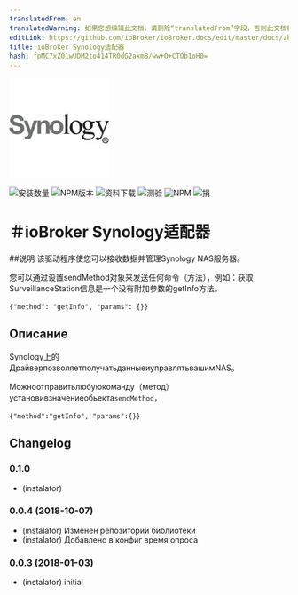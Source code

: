 ```yaml
---
translatedFrom: en
translatedWarning: 如果您想编辑此文档，请删除“translatedFrom”字段，否则此文档将再次自动翻译
editLink: https://github.com/ioBroker/ioBroker.docs/edit/master/docs/zh-cn/adapterref/iobroker.synology/README.md
title: ioBroker Synology适配器
hash: fpMC7xZ01wUDM2to414TR0dG2akm8/ww+O+CTOb1oH0=
---
```

![商标](../../../en/adapterref/iobroker.synology/admin/synology.png)

![安装数量](http://iobroker.live/badges/synology-stable.svg)
![NPM版本](http://img.shields.io/npm/v/iobroker.synology.svg)
![资料下载](https://img.shields.io/npm/dm/iobroker.synology.svg)
![测验](http://img.shields.io/travis/instalator/ioBroker.synology/master.svg)
![NPM](https://nodei.co/npm/iobroker.synology.png?downloads=true)
![捐](https://img.shields.io/badge/Donate-PayPal-green.svg)

＃ioBroker Synology适配器
=================

##说明
该驱动程序使您可以接收数据并管理Synology NAS服务器。

您可以通过设置sendMethod对象来发送任何命令（方法），例如：获取SurveillanceStation信息是一个没有附加参数的getInfo方法。

```{"method": "getInfo", "params": {}}```

## Описание
Synology上的ДрайверпозволяетполучатьданныеиуправлятьвашимNAS。

Можноотправитьлюбуюкоманду（метод）установивзначениеобьекта```sendMethod```，

```{"method":"getInfo", "params":{}}```

## Changelog

### 0.1.0
* (instalator) 

### 0.0.4 (2018-10-07)
* (instalator) Изменен репозиторий библиотеки
* (instalator) Добавлено в конфиг время опроса

### 0.0.3 (2018-01-03)
* (instalator) initial
